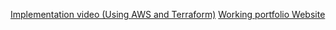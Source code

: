 [Implementation video (Using AWS and Terraform)](https://drive.google.com/drive/folders/11tCLnpEc3g_O4PfQ0irmgxnHXdYIWGEP?usp=drive_link)
[Working portfolio Website](https://tinyurl.com/parinagargportfolio16)
